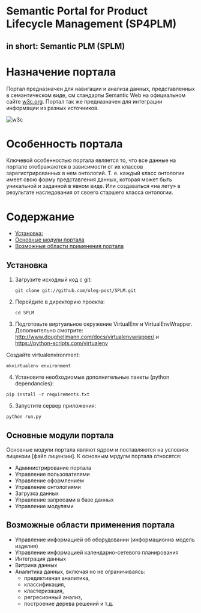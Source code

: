 # Semantic Portal for Product Lifecycle Management (SP4PLM) 
## in short: Semantic PLM (SPLM)

# Назначение портала

Портал предназначен для навигации и анализа данных, представленных в семантическом виде, см стандарты Semantic Web на официальном сайте [w3c.org](https://www.w3.org/standards/semanticweb/). Портал так же предназначен для интеграции информации из разных источников.

![w3c](https://www.w3.org/Icons/SW/sw-horz-w3c.png)

# Особенность портала

Ключевой особенностью портала является то, что все данные на портале отображаются в зависимости от их классов зарегистрированных в нем онтологий. Т. е. каждый класс онтологии имеет свою форму представления данных, которая может быть уникальной и заданной в явном виде. Или создаваться «на лету» в результате наследования от своего старшего класса онтологии. 

# Содержание

- [Установка:](#1)
- [Основные модули портала](#3) 
- [Возможные области применения портала](#4)

<a name="1"></a>
## Установка

1) Загрузите исходный код с git:

    ```
    git clone git://github.com/oleg-post/SPLM.git
    ```

2) Перейдите в директорию проекта:
  
    ```
    cd SPLM
    ```

3) Подготовьте виртуальное окружение VirtualEnv и VirtualEnvWrapper. Дополнительно смотрите: http://www.doughellmann.com/docs/virtualenvwrapper/ и https://python-scripts.com/virtualenv

Создайте virtualenvironment:

  `mkvirtualenv environment`
 
4) Установите необходиомые дополнительные пакеты (python dependancies):

  `pip install -r requirements.txt`

5) Запустите сервер приложения:

  `python run.py`

<a name="3"></a>
## Основные модули портала
Основные модули портала являют ядром и поставляются на условиях лицензии [файл лицензии]. К основным мрдулм портала относятся:
- Администрирование портала
- Управление пользователями
- Управление оформлением 
- Управление онтологиями
- Загрузка данных
- Управление запросами в базе данных
- Управление модулями

<a name="4"></a>
## Возможные области применения портала
- Управление информацией об оборудовании (информационна модель изделия)
- Управление информацией календарно-сетевого планирования
- Интеграция данных
- Витрина данных
- Аналитика данных, включая но не ограничиваясь:
  - предиктивная аналитика, 
  - классификация, 
  - кластеризация, 
  - регресионный анализ, 
  - построение дерева решений и т.д.

